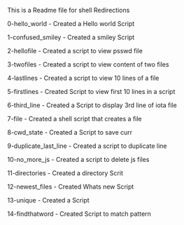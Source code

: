 This is a Readme file for shell Redirections

0-hello_world - Created a Hello world Script

1-confused_smiley - Created a smiley Script

2-hellofile - Created a script to view psswd file

3-twofiles - Created a script to view content of two files

4-lastlines - Created a script to view 10 lines of a file

5-firstlines - Created Script to view first 10 lines in a script

6-third_line - Created a Script to display 3rd line of iota file

7-file - Created a shell script that creates a file

8-cwd_state - Created a Script to save curr

9-duplicate_last_line - Created a script to duplicate line

10-no_more_js - Created a script to delete js files

11-directories - Created a directory Scrit

12-newest_files - Created Whats new Script

13-unique - Created a Script

14-findthatword - Created Script to match pattern 

